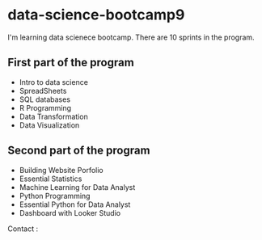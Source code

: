 # data-science-bootcamp9

I'm learning data scienece bootcamp. There are 10 sprints in the program.

## First part of the program

- Intro to data science
- SpreadSheets
- SQL databases
- R Programming
- Data Transformation
- Data Visualization

## Second part of the program

- Building Website Porfolio
- Essential Statistics
- Machine Learning for Data Analyst
- Python Programming
- Essential Python for Data Analyst
- Dashboard with Looker Studio

Contact : 
